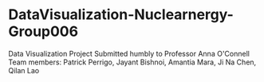 # DataVisualization-Nuclearnergy-Group006
Data Visualization Project Submitted humbly to Professor Anna O'Connell 
Team members: Patrick Perrigo, Jayant Bishnoi, Amantia Mara, Ji Na Chen, Qilan Lao
